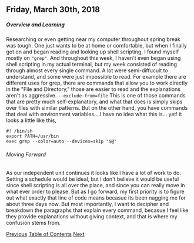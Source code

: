 ## Friday, March 30th, 2018
##### Overview and Learning 
Researching or even getting near my computer throughout spring break was tough. One just wants to be at home or comfortable, but when I finally got on and began reading and looking up shell scripting, I found myself mostly on `"grep"`. And throughout this week, I haven't even began using shell scripting in my actual terminal, but my week consisted of reading through almost every single command. A lot were semi-diffucult to understand, and some were just impossible to read. For example there are different uses for grep, there are commands that allow you to work directly in the "File and Directory," those are easier to read and the explanations aren't as aggressive. `--exclude-from=file` This is one of those commands that are pretty much self-explanatory, and what that does is simply skips over files with similar patterns. But on the other hand, you have commands that deal with environment variables....I have no idea what this is... yet! it looks a little like this,
```
#! /bin/sh
export PATH=/usr/bin
exec grep --color=auto --devices=skip "$@"
```
###### Moving Forward
As our independent unit continues it looks like I have a lot of work to do. Setting a schedule would be ideal, but I don't believe it would be useful since shell scripting is all over the place, and since you can really move in what ever order to please. But as I go forward, my first priority is to figure out what exactly that line of code means becasue its been nagging me for about three days now. But most importantly, I want to decipher and breakdown the paragraphs that explain every command, becasue I feel like they provide explanations without giving context, and that is where my confusion stems from.   

[Previous](/marchTwentyThird.md)
[Table of Contents](/readme.md)
[Next](/aprilThirteen.md)